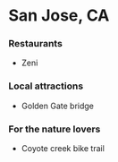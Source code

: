 # San Jose, CA

### Restaurants
- Zeni

### Local attractions
- Golden Gate bridge

### For the nature lovers
- Coyote creek bike trail

